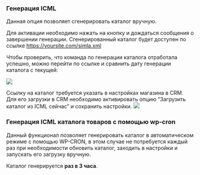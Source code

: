 ### Генерация ICML

Данная опция позволяет сгенерировать каталог вручную.

Для активации необходимо нажать на кнопку и дождаться сообщения о завершении генерации. Сгенерированный каталог будет доступен по ссылке https://yoursite.com/simla.xml

Чтобы проверить, что команда по генерации каталога отработала успешно, можно перейти по ссылке и сравнить дату генерации каталога с текущей:

![](https://lh3.googleusercontent.com/Z6qwxSjGA9AHjaDi3RgbJyeQRhvXAkXRvtzXmEJzVdMpwQ2Rc4N0FM9YFhMWYTL-dwoxKmSYgPsJU68TfCer_og-BmnUruKJMJlmjIM7suz42OMCJFH3cwPoKfbW66AYzUL3UZTd=s0)

Ссылку на каталог требуется указать в настройках магазина в CRM. Для его загрузки в CRM необходимо активировать опцию “Загрузить каталог из ICML сейчас” и сохранить настройки.
![](https://lh4.googleusercontent.com/oPPNIbm11rgYUbeWIKkyp1XdqC47_N-iTh-jp0C3V5QrRemD-0Gco6pholEP0HKKmkZCpag1n7oiMNvPXiUh5yjSF2DSLtX5_wJPqwQ97XsJDdFdbAPsTYU4LpMdSlPyfs-hviw7=s0)

### Генерация ICML каталога товаров с помощью wp-cron

Данный функционал позволяет генерировать каталог в автоматическом режиме с помощью WP-CRON, в этом случае не потребуется каждый раз при необходимости обновить каталог, заходить в настройки и запускать его загрузку вручную.

Каталог генерируется **раз в 3 часа**.
